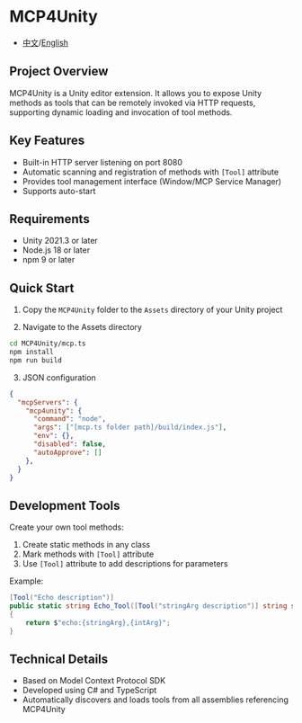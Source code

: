 # MCP4Unity

- [中文](./README_CN.md)/[English](./README.md)

## Project Overview

MCP4Unity is a Unity editor extension. It allows you to expose Unity methods as tools that can be remotely invoked via HTTP requests, supporting dynamic loading and invocation of tool methods.

## Key Features

- Built-in HTTP server listening on port 8080
- Automatic scanning and registration of methods with `[Tool]` attribute
- Provides tool management interface (Window/MCP Service Manager)
- Supports auto-start

## Requirements

- Unity 2021.3 or later
- Node.js 18 or later
- npm 9 or later

## Quick Start

1. Copy the `MCP4Unity` folder to the `Assets` directory of your Unity project

2. Navigate to the Assets directory

```bash
cd MCP4Unity/mcp.ts
npm install
npm run build
```

3. JSON configuration

```json
{
  "mcpServers": {
    "mcp4unity": {
      "command": "node",
      "args": ["[mcp.ts folder path]/build/index.js"],
      "env": {},
      "disabled": false,
      "autoApprove": []
    },
  }
}
```

## Development Tools

Create your own tool methods:

1. Create static methods in any class
2. Mark methods with `[Tool]` attribute
3. Use `[Tool]` attribute to add descriptions for parameters

Example:

```csharp
[Tool("Echo description")]
public static string Echo_Tool([Tool("stringArg description")] string stringArg, [Tool("intArg description")] int intArg)
{
    return $"echo:{stringArg},{intArg}";
}
```

## Technical Details

- Based on Model Context Protocol SDK
- Developed using C# and TypeScript
- Automatically discovers and loads tools from all assemblies referencing MCP4Unity
